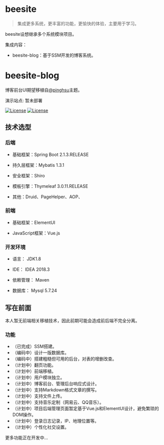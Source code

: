 # beesite

> 集成更多系统，更丰富的功能，更愉快的体验，主要用于学习。

beesite设想继承多个系统模块项目。

集成内容：

* beesite-blog：基于SSM开发的博客系统。

# beesite-blog

博客前台UI期望移植自[@pinghsu](https://github.com/chakhsu/pinghsu)主题。

演示站点: 暂未部署

[![License](https://img.shields.io/badge/beesite-green.svg)](https://github.com/mooejun/beesite)
[![License](https://img.shields.io/badge/beesite-blue.svg)](https://github.com/mooejun/beesite)

## 技术选型

### 后端

* 基础框架：Spring Boot 2.1.3.RELEASE

* 持久层框架：Mybatis 1.3.1

* 安全框架：Shiro

* 模板引擎：Thymeleaf 3.0.11.RELEASE

* 其他：Druid、PageHelper、AOP、

### 前端

* 基础框架：ElementUI

* JavaScript框架：Vue.js

### 开发环境

* 语言： JDK1.8

* IDE： IDEA 2018.3

* 依赖管理： Maven

* 数据库： Mysql 5.7.24

## 写在前面

本人暂无前端相关移植技术，因此前期可能会造成前后端不完全分离。

### 功能

* （已完成）SSM搭建。
* （编码中）设计一版数据库。
* （编码中）搭建粗糙但可用的后台，对表的增删改查。
* （计划中）翻页功能。
* （计划中）前端移植。
* （计划中）用户模块独立。
* （计划中）博客前台、管理后台响应式设计。
* （计划中）支持Markdown格式文章的撰写。
* （计划中）支持文件上传。
* （计划中）支持音乐定制（网易云、QQ音乐）。
* （计划中）项目后端管理页面暂定基于Vue.js和ElementUI设计，避免繁琐的DOM操作。
* （计划中）登录日志记录，IP、地理位置等。
* （计划中）个性化社交设置。

更多功能正在开发中...
